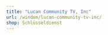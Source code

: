 ```yaml
---
title: "Lucan Community TV, Inc"
url: /windom/lucan-community-tv-inc/
shop: Schlüsseldienst
---
```

